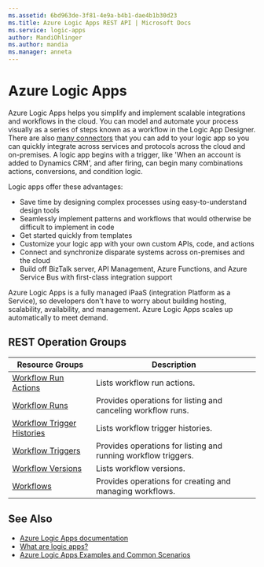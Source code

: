 ```yaml
---
ms.assetid: 6bd963de-3f81-4e9a-b4b1-dae4b1b30d23
ms.title: Azure Logic Apps REST API | Microsoft Docs
ms.service: logic-apps
author: MandiOhlinger
ms.author: mandia
ms.manager: anneta
---
```



# Azure Logic Apps

Azure Logic Apps helps you simplify and implement scalable integrations and workflows in the cloud. 
You can model and automate your process visually as a series of steps known as a workflow in the Logic App Designer. 
There are also [many connectors](https://docs.microsoft.com/azure/connectors/apis-list) 
that you can add to your logic app so you can quickly integrate across services 
and protocols across the cloud and on-premises. A logic app begins with a trigger, 
like 'When an account is added to Dynamics CRM', and after firing, 
can begin many combinations actions, conversions, and condition logic.

Logic apps offer these advantages:

- Save time by designing complex processes using easy-to-understand design tools
- Seamlessly implement patterns and workflows that would otherwise be difficult to implement in code
- Get started quickly from templates
- Customize your logic app with your own custom APIs, code, and actions
- Connect and synchronize disparate systems across on-premises and the cloud
- Build off BizTalk server, API Management, Azure Functions, and Azure Service Bus with first-class integration support

Azure Logic Apps is a fully managed iPaaS (integration Platform as a Service), 
so developers don't have to worry about building hosting, scalability, availability, and management. 
Azure Logic Apps scales up automatically to meet demand.

## REST Operation Groups

| Resource Groups                                                                     | Description                                                    |
|-------------------------------------------------------------------------------------|----------------------------------------------------------------|
| [Workflow Run Actions](~/docs-ref-autogen/logic/workflowrunactions)                 | Lists workflow run actions.                                    |
| [Workflow Runs](~/docs-ref-autogen/logic/workflowruns)                          | Provides operations for listing and canceling workflow runs.   |
| [Workflow Trigger Histories](~/docs-ref-autogen/logic/workflowtriggerhistories) | Lists workflow trigger histories.                              |
| [Workflow Triggers](~/docs-ref-autogen/logic/workflowtriggers)                  | Provides operations for listing and running workflow triggers. |
| [Workflow Versions](~/docs-ref-autogen/logic/workflowversions)                  | Lists workflow versions.                                       |
| [Workflows](~/docs-ref-autogen/logic/workflows)	                                | Provides operations for creating and managing workflows.       |


## See Also

- [Azure Logic Apps documentation](https://docs.microsoft.com/azure/logic-apps/)
- [What are logic apps?](https://docs.microsoft.com/azure/logic-apps/logic-apps-what-are-logic-apps)
- [Azure Logic Apps Examples and Common Scenarios](https://docs.microsoft.com/azure/logic-apps/logic-apps-examples-and-scenarios)
